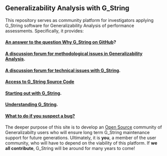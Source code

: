 ## Generalizability Analysis with G_String
This repository serves as community platform for investigators applying G_String software for Generalizability Analysis of performance assessments.
Specifically, it provides:
#### [An answer to the question Why G_String on GitHub](../../tree/main/vault/github.md)? ####
#### [A discussion forum for methodological issues in Generalizability Analysis](../../discussions/1). ####
#### [A discussion forum for technical issues with G_String](../../discussions/19). ####
#### [Access to G_String Source Code](../../tree/main/workbench/GS_L/src) ####
#### [Starting out with G_String](../../tree/main/vault/users.md). ####
#### [Understanding G_String](../../tree/main/vault/professionals.md). ####
#### [What to do if you suspect a bug?](../../blob/main/Support/issue.md) ####

The deeper purpose of this site is to develop an [Open Source](../../tree/main/vault/Open_Source.md) community of Generalizabilty users who will ensure long term G_String maintenance support for future generations. Ultimately, it is **you**, a member of the user community, who will have to depend on the viability of this platform. If **we all contribute**, G_String will be around for many years to come!
